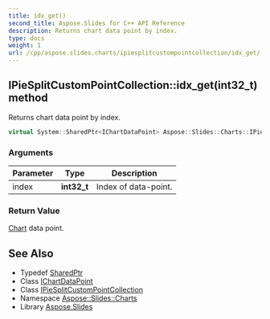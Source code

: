 ```yaml
---
title: idx_get()
second_title: Aspose.Slides for C++ API Reference
description: Returns chart data point by index.
type: docs
weight: 1
url: /cpp/aspose.slides.charts/ipiesplitcustompointcollection/idx_get/
---
```

## IPieSplitCustomPointCollection::idx_get(int32_t) method


Returns chart data point by index.

```cpp
virtual System::SharedPtr<IChartDataPoint> Aspose::Slides::Charts::IPieSplitCustomPointCollection::idx_get(int32_t index)=0
```


### Arguments

| Parameter | Type | Description |
| --- | --- | --- |
| index | **int32_t** | Index of data-point. |

### Return Value

[Chart](../../chart/) data point.

## See Also

* Typedef [SharedPtr](../../system/sharedptr/)
* Class [IChartDataPoint](../ichartdatapoint/)
* Class [IPieSplitCustomPointCollection](./)
* Namespace [Aspose::Slides::Charts](../)
* Library [Aspose.Slides](../../)